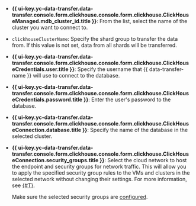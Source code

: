 * **{{ ui-key.yc-data-transfer.data-transfer.console.form.clickhouse.console.form.clickhouse.ClickHouseManaged.mdb_cluster_id.title }}**: From the list, select the name of the cluster you want to connect to.

* `clickhouseClusterName`: Specify the shard group to transfer the data from. If this value is not set, data from all shards will be transferred.

* **{{ ui-key.yc-data-transfer.data-transfer.console.form.clickhouse.console.form.clickhouse.ClickHouseCredentials.user.title }}**: Specify the username that {{ data-transfer-name }} will use to connect to the database.

* **{{ ui-key.yc-data-transfer.data-transfer.console.form.clickhouse.console.form.clickhouse.ClickHouseCredentials.password.title }}**: Enter the user's password to the database.

* **{{ ui-key.yc-data-transfer.data-transfer.console.form.clickhouse.console.form.clickhouse.ClickHouseConnection.database.title }}**: Specify the name of the database in the selected cluster.

* **{{ ui-key.yc-data-transfer.data-transfer.console.form.clickhouse.console.form.clickhouse.ClickHouseConnection.security_groups.title }}**: Select the cloud network to host the endpoint and security groups for network traffic. This will allow you to apply the specified security group rules to the VMs and clusters in the selected network without changing their settings. For more information, see [{#T}](../../../../data-transfer/concepts/network.md).

    Make sure the selected security groups are [configured](../../../../managed-clickhouse/operations/connect/index.md#configuring-security-groups).

